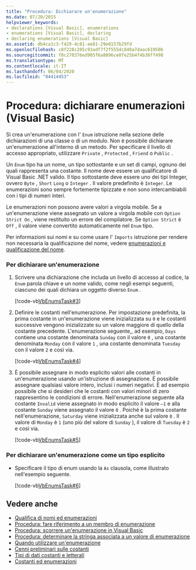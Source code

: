 ```yaml
---
title: "Procedura: Dichiarare un'enumerazione"
ms.date: 07/20/2015
helpviewer_keywords:
- declarations [Visual Basic], enumerations
- enumerations [Visual Basic], declaring
- declaring enumerations [Visual Basic]
ms.assetid: db4ca1c3-f429-4c81-ae81-29e0157b29fd
ms.openlocfilehash: c8f228c205c93adf7f2f555dc840a7daac61950b
ms.sourcegitcommit: f8c270376ed905f6a8896ce0fe25b4f4b38ff498
ms.translationtype: MT
ms.contentlocale: it-IT
ms.lasthandoff: 06/04/2020
ms.locfileid: "84414453"
---
```

# <a name="how-to-declare-enumerations-visual-basic"></a>Procedura: dichiarare enumerazioni (Visual Basic)
Si crea un'enumerazione con l' `Enum` istruzione nella sezione delle dichiarazioni di una classe o di un modulo. Non è possibile dichiarare un'enumerazione all'interno di un metodo. Per specificare il livello di accesso appropriato, utilizzare `Private` , `Protected` , `Friend` o `Public` .  
  
 Un `Enum` tipo ha un nome, un tipo sottostante e un set di campi, ognuno dei quali rappresenta una costante. Il nome deve essere un qualificatore di Visual Basic .NET valido. Il tipo sottostante deve essere uno dei tipi Integer, ovvero `Byte` , `Short` `Long` o `Integer` . Il valore predefinito è `Integer`. Le enumerazioni sono sempre fortemente tipizzate e non sono intercambiabili con i tipi di numeri interi.  
  
 Le enumerazioni non possono avere valori a virgola mobile. Se a un'enumerazione viene assegnato un valore a virgola mobile con `Option Strict On` , viene restituito un errore del compilatore. Se `Option Strict` è `Off` , il valore viene convertito automaticamente nel `Enum` tipo.  
  
 Per informazioni sui nomi e su come usare l' `Imports` istruzione per rendere non necessaria la qualificazione del nome, vedere [enumerazioni e qualificazione del nome](enumerations-and-name-qualification.md).  
  
### <a name="to-declare-an-enumeration"></a>Per dichiarare un'enumerazione  
  
1. Scrivere una dichiarazione che includa un livello di accesso al codice, la `Enum` parola chiave e un nome valido, come negli esempi seguenti, ciascuno dei quali dichiara un oggetto diverso `Enum` .  
  
     [!code-vb[VbEnumsTask#3](~/samples/snippets/visualbasic/VS_Snippets_VBCSharp/VbEnumsTask/VB/Class2.vb#3)]  
  
2. Definire le costanti nell'enumerazione. Per impostazione predefinita, la prima costante in un'enumerazione viene inizializzata su `0` e le costanti successive vengono inizializzate su un valore maggiore di quello della costante precedente. L'enumerazione seguente,, ad esempio, `Days` contiene una costante denominata `Sunday` con il valore `0` , una costante denominata `Monday` con il valore `1` , una costante denominata `Tuesday` con il valore `2` e così via.  
  
     [!code-vb[VbEnumsTask#4](~/samples/snippets/visualbasic/VS_Snippets_VBCSharp/VbEnumsTask/VB/Class2.vb#4)]  
  
3. È possibile assegnare in modo esplicito valori alle costanti in un'enumerazione usando un'istruzione di assegnazione. È possibile assegnare qualsiasi valore intero, inclusi i numeri negativi. È ad esempio possibile che si desideri che le costanti con valori minori di zero rappresentino le condizioni di errore. Nell'enumerazione seguente alla costante `Invalid` viene assegnato in modo esplicito il valore `–1` e alla costante `Sunday` viene assegnato il valore `0` . Poiché è la prima costante nell'enumerazione, `Saturday` viene inizializzata anche sul valore `0` . Il valore di `Monday` è `1` (uno più del valore di `Sunday` ), il valore di `Tuesday` è `2` e così via.  
  
     [!code-vb[VbEnumsTask#5](~/samples/snippets/visualbasic/VS_Snippets_VBCSharp/VbEnumsTask/VB/Class2.vb#5)]  
  
### <a name="to-declare-an-enumeration-as-an-explicit-type"></a>Per dichiarare un'enumerazione come un tipo esplicito  
  
- Specificare il tipo di enum usando la `As` clausola, come illustrato nell'esempio seguente.  
  
     [!code-vb[VbEnumsTask#6](~/samples/snippets/visualbasic/VS_Snippets_VBCSharp/VbEnumsTask/VB/Class2.vb#6)]  
  
## <a name="see-also"></a>Vedere anche

- [Qualifica di nomi ed enumerazioni](enumerations-and-name-qualification.md)
- [Procedura: fare riferimento a un membro di enumerazione](how-to-refer-to-an-enumeration-member.md)
- [Procedura: scorrere un'enumerazione in Visual Basic](how-to-iterate-through-an-enumeration.md)
- [Procedura: determinare la stringa associata a un valore di enumerazione](how-to-determine-the-string-associated-with-an-enumeration-value.md)
- [Quando utilizzare un'enumerazione](when-to-use-an-enumeration.md)
- [Cenni preliminari sulle costanti](constants-overview.md)
- [Tipi di dati costanti e letterali](constant-and-literal-data-types.md)
- [Costanti ed enumerazioni](../../../language-reference/constants-and-enumerations.md)
